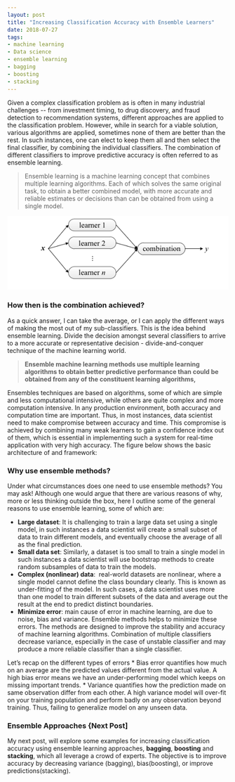 ```yaml
---
layout: post
title: "Increasing Classification Accuracy with Ensemble Learners"
date: 2018-07-27
tags:
- machine learning
- Data science
- ensemble learning
- bagging
- boosting
- stacking
---
```

Given a complex classification problem as is often in many industrial challenges -- from investment timing, to drug discovery, and fraud detection to recommendation systems, different approaches are applied to the classification problem. However, while in search for a viable solution, various algorithms are applied, sometimes none of them are better than the rest. In such instances, one can elect to keep them all and then select the final classifier, by combining the individual classifiers. The combination of different classifiers to improve predictive accuracy is often referred to as ensemble learning.

> Ensemble learning is a machine learning concept that combines multiple learning algorithms. Each of which solves the same original task, to obtain a better combined model, with more accurate and reliable estimates or decisions than can be obtained from using a single model. 

![Ensemble learning architeceture](/images/ensemble-learning.png) 

### How then is the combination achieved? 

As a quick answer, I can take the average, or I can apply the different ways of making the most out of my sub-classifiers.  This is the idea behind ensemble learning. Divide the decision amongst several classifiers to arrive to a more accurate or representative decision - divide-and-conquer technique of the machine learning world.

> **Ensemble machine learning methods use multiple learning algorithms to obtain better predictive performance than could be obtained from any of the constituent learning algorithms,**

Ensembles techniques are based on algorithms, some of which are simple and less computational intensive, while others are quite complex and more computation intensive. In any production environment, both accuracy and computation time are important. Thus, in most instances, data scientist need to make compromise between accuracy and time. This compromise is achieved by combining many weak learners to gain a confidence index out of them, which is essential in implementing such a system for real-time application with very high accuracy. The figure below shows the basic architecture of and framework:



### Why use ensemble methods?
Under what circumstances does one need to use ensemble methods? You may ask! Although one would argue that there are various reasons of why, more or less thinking outside the box, here I outline some of the general reasons to use ensemble learning, some of which are:
 * **Large dataset**: It is challenging to train a large data set using a single model, in such instances a data scientist will create a small subset of data to train different models, and eventually choose the average of all as the final prediction.
 * **Small data set**:  Similarly, a dataset is too small to train a single model in such instances a data scientist will use bootstrap methods to create random subsamples of data to train the models.
 * **Complex (nonlinear) data**:  real-world datasets are nonlinear, where a single model cannot define the class boundary clearly. This is known as under-fitting of the model. In such cases, a data scientist uses more than one model to train different subsets of the data and average out the result at the end to predict distinct boundaries.
* **Minimize error**: main cause of error in machine learning, are due to noise, bias and variance. Ensemble methods helps to minimize these errors. The methods are designed to improve the stability and accuracy of machine learning algorithms. Combination of multiple classifiers decrease variance, especially in the case of unstable classifier and may produce a more reliable classifier than a single classifier. 

 Let’s recap on the different types of errors
    * Bias error quantifies how much on an average are the predicted values different from the actual value. A high bias error means we have an under-performing model which keeps on missing important trends.
    * Variance quantifies how the prediction made on same observation differ from each other. A high variance model will over-fit on your training population and perform badly on any observation beyond training. Thus, failing to generalize model on any unseen data. 

### Ensemble Approaches {Next Post]
My next post, will explore some examples for increasing classification accuracy using ensemble learning approaches, **bagging**, **boosting** and **stacking**, which all leverage a crowd of experts. The objective is to improve accuracy by decreasing variance (bagging), bias(boosting), or improve predictions(stacking).


